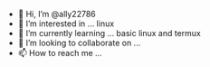 - 👋 Hi, I’m @ally22786
- 👀 I’m interested in ... linux 
- 🌱 I’m currently learning ... basic linux and termux
- 💞️ I’m looking to collaborate on ...
- 📫 How to reach me ...

<!---
ally22786/ally22786 is a ✨ special ✨ repository because its `README.md` (this file) appears on your GitHub profile.
You can click the Preview link to take a look at your changes.
--->
